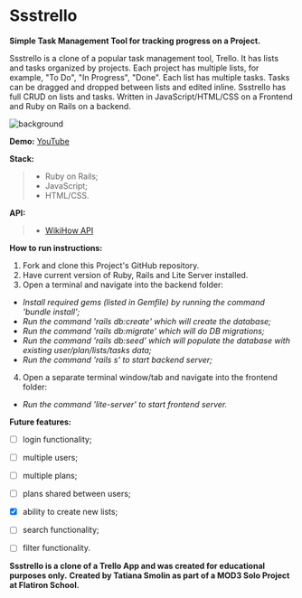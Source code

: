 # Ssstrello

**Simple Task Management Tool for tracking progress on a Project.**


Ssstrello is a clone of a popular task management tool, Trello. It has lists and tasks organized by projects. Each project has multiple lists, for example, "To Do", "In Progress", "Done". Each list has multiple tasks. Tasks can be dragged and dropped between lists and edited inline. Ssstrello has full CRUD on lists and tasks. Written in JavaScript/HTML/CSS on a Frontend and Ruby on Rails on a backend.

![background](./pictures/ssstrello.gif)

**Demo:** [YouTube]()

**Stack:**
> - Ruby on Rails;
> - JavaScript;
> - HTML/CSS.

**API:**
> - [WikiHow API](https://rapidapi.com/hargrimm/api/wikihow)

**How to run instructions:**
1. Fork and clone this Project's GitHub repository.  
2. Have current version of Ruby, Rails and Lite Server installed.
3. Open a terminal and navigate into the backend folder:
* _Install required gems (listed in Gemfile) by running the command 'bundle install';_
* _Run the command 'rails db:create' which will create the database;_
* _Run the command 'rails db:migrate' which will do DB migrations;_
* _Run the command 'rails db:seed' which will populate the database with existing user/plan/lists/tasks data;_
* _Run the command 'rails s' to start backend server;_
4. Open a separate terminal window/tab and navigate into the frontend folder:
* _Run the command 'lite-server' to start frontend server._


**Future features:**
- [ ] login functionality;
- [ ] multiple users;
- [ ] multiple plans;
- [ ] plans shared between users;
- [x] ability to create new lists;
- [ ] search functionality;
- [ ] filter functionality.


**Ssstrello is a clone of a Trello App and was created for educational purposes only.**
**Created by Tatiana Smolin as part of a MOD3 Solo Project at Flatiron School.**
